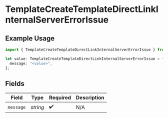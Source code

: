 # TemplateCreateTemplateDirectLinkInternalServerErrorIssue

## Example Usage

```typescript
import { TemplateCreateTemplateDirectLinkInternalServerErrorIssue } from "@documenso/sdk-typescript/models/errors";

let value: TemplateCreateTemplateDirectLinkInternalServerErrorIssue = {
  message: "<value>",
};
```

## Fields

| Field              | Type               | Required           | Description        |
| ------------------ | ------------------ | ------------------ | ------------------ |
| `message`          | *string*           | :heavy_check_mark: | N/A                |